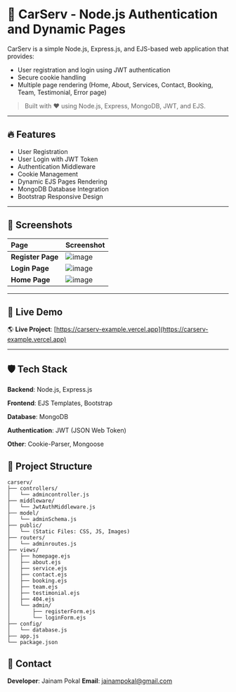 # 🚗 CarServ - Node.js Authentication and Dynamic Pages

CarServ is a simple Node.js, Express.js, and EJS-based web application that provides:
- User registration and login using JWT authentication
- Secure cookie handling
- Multiple page rendering (Home, About, Services, Contact, Booking, Team, Testimonial, Error page)

> Built with ❤️ using Node.js, Express, MongoDB, JWT, and EJS.

---

## 🔥 Features
- User Registration
- User Login with JWT Token
- Authentication Middleware
- Cookie Management
- Dynamic EJS Pages Rendering
- MongoDB Database Integration
- Bootstrap Responsive Design

---

## 📸 Screenshots

| Page | Screenshot |
|:-----|:-----------|
| **Register Page** | ![image](https://github.com/user-attachments/assets/d2108e96-62fc-4756-ac7c-920a245c820d) |
| **Login Page** | ![image](https://github.com/user-attachments/assets/e750e021-528e-44e9-b40b-d6b4c0c6516f) |
| **Home Page** | ![image](https://github.com/user-attachments/assets/38f45829-62a6-40a8-b23b-bf5a5f9c511b) |

---

## 🚀 Live Demo

🌎 **Live Project**: [https://carserv-example.vercel.app](https://carserv-example.vercel.app)

---

## 🛡️ Tech Stack

**Backend**: Node.js, Express.js

**Frontend**: EJS Templates, Bootstrap

**Database**: MongoDB

**Authentication**: JWT (JSON Web Token)

**Other**: Cookie-Parser, Mongoose

## 📂 Project Structure

```
carserv/
├── controllers/
│   └── admincontroller.js
├── middleware/
│   └── JwtAuthMiddleware.js
├── model/
│   └── adminSchema.js
├── public/
│   └── (Static Files: CSS, JS, Images)
├── routers/
│   └── adminroutes.js
├── views/
│   ├── homepage.ejs
│   ├── about.ejs
│   ├── service.ejs
│   ├── contact.ejs
│   ├── booking.ejs
│   ├── team.ejs
│   ├── testimonial.ejs
│   ├── 404.ejs
│   └── admin/
│       ├── registerForm.ejs
│       └── loginForm.ejs
├── config/
│   └── database.js
├── app.js
└── package.json
```

## 💬 Contact

**Developer**: Jainam Pokal
**Email**: jainampokal@gmail.com


